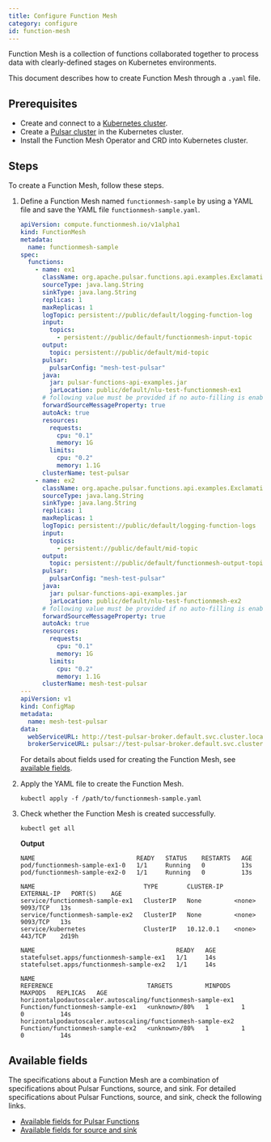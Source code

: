 ```yaml
---
title: Configure Function Mesh
category: configure
id: function-mesh
---
```


Function Mesh is a collection of functions collaborated together to process data with clearly-defined stages on Kubernetes environments.

This document describes how to create Function Mesh through a `.yaml` file.

## Prerequisites

- Create and connect to a [Kubernetes cluster](https://kubernetes.io/).
- Create a [Pulsar cluster](https://pulsar.apache.org/docs/en/kubernetes-helm/) in the Kubernetes cluster.
- Install the Function Mesh Operator and CRD into Kubernetes cluster.

## Steps

To create a Function Mesh, follow these steps.

1. Define a Function Mesh named `functionmesh-sample` by using a YAML file and save the YAML file `functionmesh-sample.yaml`.

    ```yml
    apiVersion: compute.functionmesh.io/v1alpha1
    kind: FunctionMesh
    metadata:
      name: functionmesh-sample
    spec:
      functions:
        - name: ex1
          className: org.apache.pulsar.functions.api.examples.ExclamationFunction
          sourceType: java.lang.String
          sinkType: java.lang.String
          replicas: 1
          maxReplicas: 1
          logTopic: persistent://public/default/logging-function-log
          input:
            topics:
              - persistent://public/default/functionmesh-input-topic
          output:
            topic: persistent://public/default/mid-topic
          pulsar:
            pulsarConfig: "mesh-test-pulsar"
          java:
            jar: pulsar-functions-api-examples.jar
            jarLocation: public/default/nlu-test-functionmesh-ex1
          # following value must be provided if no auto-filling is enabled
          forwardSourceMessageProperty: true
          autoAck: true
          resources:
            requests:
              cpu: "0.1"
              memory: 1G
            limits:
              cpu: "0.2"
              memory: 1.1G
          clusterName: test-pulsar
        - name: ex2
          className: org.apache.pulsar.functions.api.examples.ExclamationFunction
          sourceType: java.lang.String
          sinkType: java.lang.String
          replicas: 1
          maxReplicas: 1
          logTopic: persistent://public/default/logging-function-logs
          input:
            topics:
              - persistent://public/default/mid-topic
          output:
            topic: persistent://public/default/functionmesh-output-topic
          pulsar:
            pulsarConfig: "mesh-test-pulsar"
          java:
            jar: pulsar-functions-api-examples.jar
            jarLocation: public/default/nlu-test-functionmesh-ex2
          # following value must be provided if no auto-filling is enabled
          forwardSourceMessageProperty: true
          autoAck: true
          resources:
            requests:
              cpu: "0.1"
              memory: 1G
            limits:
              cpu: "0.2"
              memory: 1.1G
          clusterName: mesh-test-pulsar
    ---
    apiVersion: v1
    kind: ConfigMap
    metadata:
      name: mesh-test-pulsar
    data:
      webServiceURL: http://test-pulsar-broker.default.svc.cluster.local:8080
      brokerServiceURL: pulsar://test-pulsar-broker.default.svc.cluster.local:6650
    ```

    For details about fields used for creating the Function Mesh, see [available fields](#available-fields).

2. Apply the YAML file to create the Function Mesh.

    ```shell
    kubectl apply -f /path/to/functionmesh-sample.yaml
    ```

3. Check whether the Function Mesh is created successfully.

    ```shell
    kubectl get all
    ```

    **Output**

    ```
    NAME                            READY   STATUS    RESTARTS   AGE
    pod/functionmesh-sample-ex1-0   1/1     Running   0          13s
    pod/functionmesh-sample-ex2-0   1/1     Running   0          13s

    NAME                              TYPE        CLUSTER-IP   EXTERNAL-IP   PORT(S)    AGE
    service/functionmesh-sample-ex1   ClusterIP   None         <none>        9093/TCP   13s
    service/functionmesh-sample-ex2   ClusterIP   None         <none>        9093/TCP   13s
    service/kubernetes                ClusterIP   10.12.0.1    <none>        443/TCP    2d19h

    NAME                                       READY   AGE
    statefulset.apps/functionmesh-sample-ex1   1/1     14s
    statefulset.apps/functionmesh-sample-ex2   1/1     14s

    NAME                                                          REFERENCE                          TARGETS         MINPODS   MAXPODS   REPLICAS   AGE
    horizontalpodautoscaler.autoscaling/functionmesh-sample-ex1   Function/functionmesh-sample-ex1   <unknown>/80%   1         1         0          14s
    horizontalpodautoscaler.autoscaling/functionmesh-sample-ex2   Function/functionmesh-sample-ex2   <unknown>/80%   1         1         0          14s
    ```

## Available fields

The specifications about a Function Mesh are a combination of specifications about Pulsar Functions, source, and sink. For detailed specifications about Pulsar Functions, source, and sink, check the following links.

- [Available fields for Pulsar Functions](/configure/pulsar-functions.md#available-fields)
- [Available fields for source and sink](/configure/pulsar-connector.md#available-fields)
